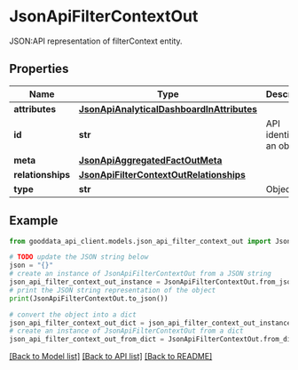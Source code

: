 # JsonApiFilterContextOut

JSON:API representation of filterContext entity.

## Properties

Name | Type | Description | Notes
------------ | ------------- | ------------- | -------------
**attributes** | [**JsonApiAnalyticalDashboardInAttributes**](JsonApiAnalyticalDashboardInAttributes.md) |  | 
**id** | **str** | API identifier of an object | 
**meta** | [**JsonApiAggregatedFactOutMeta**](JsonApiAggregatedFactOutMeta.md) |  | [optional] 
**relationships** | [**JsonApiFilterContextOutRelationships**](JsonApiFilterContextOutRelationships.md) |  | [optional] 
**type** | **str** | Object type | 

## Example

```python
from gooddata_api_client.models.json_api_filter_context_out import JsonApiFilterContextOut

# TODO update the JSON string below
json = "{}"
# create an instance of JsonApiFilterContextOut from a JSON string
json_api_filter_context_out_instance = JsonApiFilterContextOut.from_json(json)
# print the JSON string representation of the object
print(JsonApiFilterContextOut.to_json())

# convert the object into a dict
json_api_filter_context_out_dict = json_api_filter_context_out_instance.to_dict()
# create an instance of JsonApiFilterContextOut from a dict
json_api_filter_context_out_from_dict = JsonApiFilterContextOut.from_dict(json_api_filter_context_out_dict)
```
[[Back to Model list]](../README.md#documentation-for-models) [[Back to API list]](../README.md#documentation-for-api-endpoints) [[Back to README]](../README.md)


